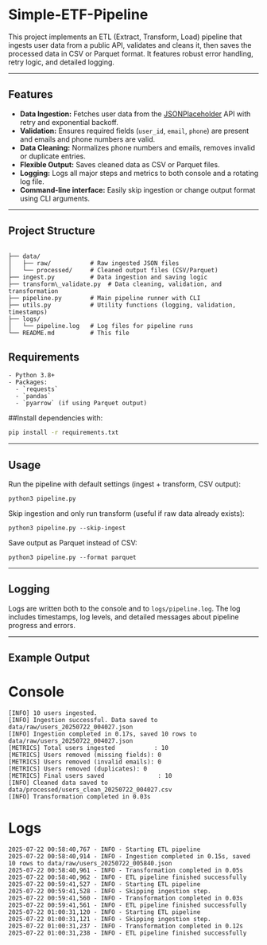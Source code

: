 # Simple-ETF-Pipeline

This project implements an ETL (Extract, Transform, Load) pipeline that ingests user data from a public API, validates and cleans it, then saves the processed data in CSV or Parquet format. It features robust error handling, retry logic, and detailed logging.

---

## Features

- **Data Ingestion:** Fetches user data from the [JSONPlaceholder](https://jsonplaceholder.typicode.com/users) API with retry and exponential backoff.
- **Validation:** Ensures required fields (`user_id`, `email`, `phone`) are present and emails and phone numbers are valid.
- **Data Cleaning:** Normalizes phone numbers and emails, removes invalid or duplicate entries.
- **Flexible Output:** Saves cleaned data as CSV or Parquet files.
- **Logging:** Logs all major steps and metrics to both console and a rotating log file.
- **Command-line interface:** Easily skip ingestion or change output format using CLI arguments.

---

## Project Structure

```

├── data/
│   ├── raw/           # Raw ingested JSON files
│   └── processed/     # Cleaned output files (CSV/Parquet)
├── ingest.py          # Data ingestion and saving logic
├── transform\_validate.py  # Data cleaning, validation, and transformation
├── pipeline.py        # Main pipeline runner with CLI
├── utils.py           # Utility functions (logging, validation, timestamps)
├── logs/
│   └── pipeline.log   # Log files for pipeline runs
└── README.md          # This file

```






## Requirements
```
- Python 3.8+
- Packages:
  - `requests`
  - `pandas`
  - `pyarrow` (if using Parquet output)
```
##Install dependencies with:

```bash
pip install -r requirements.txt
````

---

## Usage

Run the pipeline with default settings (ingest + transform, CSV output):

```
python3 pipeline.py
```

Skip ingestion and only run transform (useful if raw data already exists):

```
python3 pipeline.py --skip-ingest
```

Save output as Parquet instead of CSV:

```
python3 pipeline.py --format parquet
```

---

## Logging

Logs are written both to the console and to `logs/pipeline.log`. The log includes timestamps, log levels, and detailed messages about pipeline progress and errors.

---

## Example Output

# Console
```
[INFO] 10 users ingested.
[INFO] Ingestion successful. Data saved to data/raw/users_20250722_004027.json
[INFO] Ingestion completed in 0.17s, saved 10 rows to data/raw/users_20250722_004027.json
[METRICS] Total users ingested           : 10
[METRICS] Users removed (missing fields): 0
[METRICS] Users removed (invalid emails): 0
[METRICS] Users removed (duplicates): 0
[METRICS] Final users saved               : 10
[INFO] Cleaned data saved to data/processed/users_clean_20250722_004027.csv
[INFO] Transformation completed in 0.03s
```

# Logs
```
2025-07-22 00:58:40,767 - INFO - Starting ETL pipeline
2025-07-22 00:58:40,914 - INFO - Ingestion completed in 0.15s, saved 10 rows to data/raw/users_20250722_005840.json
2025-07-22 00:58:40,961 - INFO - Transformation completed in 0.05s
2025-07-22 00:58:40,962 - INFO - ETL pipeline finished successfully
2025-07-22 00:59:41,527 - INFO - Starting ETL pipeline
2025-07-22 00:59:41,528 - INFO - Skipping ingestion step.
2025-07-22 00:59:41,560 - INFO - Transformation completed in 0.03s
2025-07-22 00:59:41,561 - INFO - ETL pipeline finished successfully
2025-07-22 01:00:31,120 - INFO - Starting ETL pipeline
2025-07-22 01:00:31,121 - INFO - Skipping ingestion step.
2025-07-22 01:00:31,237 - INFO - Transformation completed in 0.12s
2025-07-22 01:00:31,238 - INFO - ETL pipeline finished successfully
```
